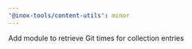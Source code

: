 ```yaml
---
'@inox-tools/content-utils': minor
---
```


Add module to retrieve Git times for collection entries
